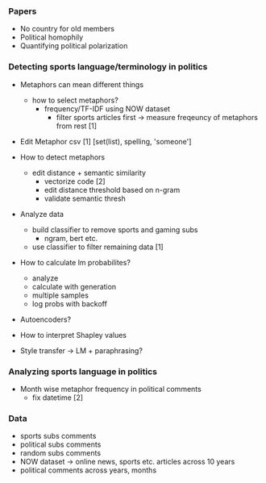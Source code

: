 ### Papers
- No country for old members
- Political homophily
- Quantifying political polarization

### Detecting sports language/terminology in politics

- Metaphors can mean different things
    - how to select metaphors?
        - frequency/TF-IDF using NOW dataset
            - filter sports articles first -> measure freqeuncy of metaphors from rest [1]

- Edit Metaphor csv [1] [set(list), spelling, 'someone']

- How to detect metaphors
    - edit distance + semantic similarity
        - vectorize code [2]
        - edit distance threshold based on n-gram
        - validate semantic thresh

- Analyze data 
    - build classifier to remove sports and gaming subs 
        - ngram, bert etc.
    - use classifier to filter remaining data [1]

- How to calculate lm probabilites?
    - analyze
    - calculate with generation
    - multiple samples
    - log probs with backoff

- Autoencoders?

- How to interpret Shapley values

- Style transfer -> LM + paraphrasing?


### Analyzing sports language in politics

- Month wise metaphor frequency in political comments
    - fix datetime  [2]


### Data

- sports subs comments
- political subs comments
- random subs comments
- NOW dataset -> online news, sports etc. articles across 10 years
- political comments across years, months